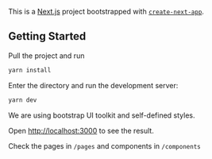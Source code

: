 This is a [Next.js](https://nextjs.org/) project bootstrapped with [`create-next-app`](https://github.com/vercel/next.js/tree/canary/packages/create-next-app).

## Getting Started
Pull the project and run 

```bash
yarn install
```

Enter the directory and run the development server:

```bash
yarn dev
```

We are using bootstrap UI toolkit and self-defined styles.

Open [http://localhost:3000](http://localhost:3000) to see the result.

Check the pages in `/pages` and components in `/components`
